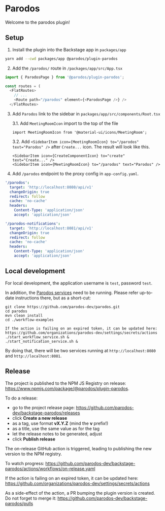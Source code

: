 # Parodos

Welcome to the parodos plugin!

## Setup

1. Install the plugin into the Backstage app in `packages/app`

```bash
yarn add --cwd packages/app @parodos/plugin-parodos
```

2. Add the `/parodos/` route in `/packages/app/src/App.tsx`

```ts
import { ParodosPage } from '@parodos/plugin-parodos';

const routes = (
  <FlatRoutes>
    // ...
    <Route path="/parodos" element={<ParodosPage />} />
  </FlatRoutes>
```

3. Add `Parodos` link to the sidebar in `packages/app/src/components/Root.tsx`

   3.1. Add `MeetingRoomIcon` import to the top of the file

   ```tsx
   import MeetingRoomIcon from '@material-ui/icons/MeetingRoom';
   ```

   3.2. Add `<SidebarItem icon={MeetingRoomIcon} to="/parodos" text="Parodos" />` after `Create...` icon. The result will look like this.

   ```tsx
   <SidebarItem icon={CreateComponentIcon} to="create" text="Create..." />
   <SidebarItem icon={MeetingRoomIcon} to="/parodos" text="Parodos" />
   ```

1. Add `/parodos` endpoint to the proxy config in `app-config.yaml`.

```yaml
'/parodos':
  target: 'http://localhost:8080/api/v1'
  changeOrigin: true
  redirect: follow
  cache: 'no-cache'
  headers:
    Content-Type: 'application/json'
    accept: 'application/json'

'/parodos-notifications':
  target: 'http://localhost:8081/api/v1'
  changeOrigin: true
  redirect: follow
  cache: 'no-cache'
  headers:
    Content-Type: 'application/json'
    accept: 'application/json'
```

## Local development

For local development, the application username is `test`, password `test`.

In addition, the [Parodos services](https://github.com/parodos-dev/parodos) need to be running. Please refer up-to-date instructions there, but as a short-cut:

```
git clone https://github.com/parodos-dev/parodos.git
cd parodos
mvn clean install
cd ./workflow-examples

If the action is failing on an expired token, it can be updated here: https://github.com/organizations/parodos-dev/settings/secrets/actions
./start_workflow_service.sh &
./start_notification_service.sh &
```

By doing that, there will be two services running at `http://localhost:8080` and `http://localhost:8081`.

## Release

The project is published to the NPM JS Registry on release: https://www.npmjs.com/package/@parodos/plugin-parodos.

To do a release:

- go to the project release page: https://github.com/parodos-dev/backstage-parodos/releases
- click **Create a new release**
- as a tag, use format **vX.Y.Z** (mind the **v** prefix!)
- as a title, use the same value as for the tag
- let the release notes to be generated, adjust
- click **Publish release**

The on-release GitHub action is triggered, leading to publishing the new version to the NPM registry.

To watch progress: https://github.com/parodos-dev/backstage-parodos/actions/workflows/on-release.yaml

If the action is failing on an expired token, it can be updated here: https://github.com/organizations/parodos-dev/settings/secrets/actions

As a side-effect of the action, a PR bumping the plugin version is created. Do not forget to merge it: https://github.com/parodos-dev/backstage-parodos/pulls
